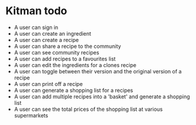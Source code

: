 # Kitman todo

- A user can sign in
- A user can create an ingredient
- A user can create a recipe
- A user can share a recipe to the community
- A user can see community recipes
- A user can add recipes to a favourites list
- A user can edit the ingredients for a clones recipe
- A user can toggle between their version and the original version of a recipe
- A user can print off a recipe
- A user can generate a shopping list for a recipes
- A user can add multiple recipes into a 'basket' and generate a shopping list
- A user can see the total prices of the shopping list at various supermarkets

